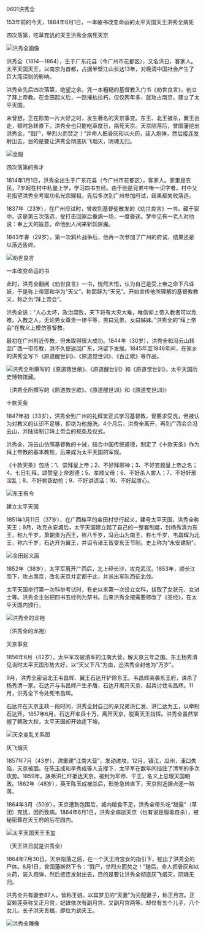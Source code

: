 0601洪秀全

153年前的今天，1864年6月1日，一本破书改变命运的太平天国天王洪秀全病死

四次落第，吃草充饥的天王洪秀全病死天京

![洪秀全画像](洪秀全画像.jpg)

洪秀全（1814—1864），生于广东花县（今广州市花都区），又名洪日，客家人。太平天国天王，以南京为首都，占据半壁江山长达13年，对晚清中国社会产生了巨大而深刻的影响。

洪秀全先后四次落第，绝望之余，凭一本粗糙的基督教入门书《劝世良言》，创立了拜上帝教。在金田起义后，一路摧枯拉朽，仅仅两年多，就攻占南京，建立了太平天国。

未曾想，正在形势一片大好之时，发生著名的天京事变。东王、北王被杀，翼王出走，顿时急转直下。洪秀全也只能吃草度日，病死天京。天京陷落后，曾国藩挖出洪秀全，“戮尸，举烈火而焚之！”并命人把骨灰和以火药，装入炮弹，然后接连发射出去，目的是要让洪秀全彻底灰飞烟灭，阴魂无归。

![金殿](金殿.jpg)



四次落第的秀才

1814年1月1日，洪秀全出生于广东花县（今广州市花都区），客家人。家里是农民，7岁起在村中私塾上学，学习四书五经。由于他是兄弟中唯一识字者，村中父老指望洪秀全考取功名光宗耀祖，先后多次到广州参加府试，结果都失败落选。

1837年（23岁），在广州应试时，曾收到基督徒散发的《劝世良言》一书，藏于家中。这是第三次落选，受打击回家后重病一场，一度昏迷。梦中见有一老人对他说：奉上天的旨意，命他到人间来斩妖除魔。

1843年春（29岁），第一次鸦片战争后，他再一次参加了广州的府试，结果还是以落选告终。

![劝世良言](劝世良言.jpg)

一本改变命运的书

此时，洪秀全翻阅《劝世良言》一书，恍然大悟，认为自己是受上帝之命下凡诛妖，于是称上帝耶和华为“天父”，称耶稣为“天兄”。开始宣传他所理解的基督教教义，称之为“拜上帝会”。

洪秀全说：“人心太坏，政治腐败，天下将有大灾大难，唯信仰上帝入教者可以免难。入教之人，无论男女尊贵一律平等，男曰兄弟，女曰姊妹。”洪秀全的“拜上帝会”在教义上模仿基督教。

最初在广州附近传教，但未取得很大成功。1844年（30岁），洪秀全和冯云山转至广西一带传教，洪不久便返回广东，冯留下发展。1845年至1846年间，在家乡的洪秀全写下《原道醒世训》、《原道觉世训》、《百正歌》等作品。

![洪秀全所撰写的《原道救世歌》、《原道醒世训》和《原道觉世训》，太平天国历史博物馆藏。](洪秀全所撰写的《原道救世歌》、《原道醒世训》和《原道觉世训》，太平天国历史博物馆藏。.JPG)

（洪秀全所撰写的《原道救世歌》、《原道醒世训》和《原道觉世训》）

十款天条

1847年初（33岁），洪秀全到广州的礼拜堂正式学习基督教，曾要求受洗，但被认为对教义的认识不足够，拒绝为他施洗。4个月后，洪秀全离开，再到广西会合冯云山，并陆续制订拜上帝会的规条及仪式。

洪秀全、冯云山仿照基督教的十诫，结合中国传统道德，制定了《十款天条》作为拜上帝教的基本教规，后来成为太平天国的军规。

《十款天条》包括：1、崇拜皇上帝；2、不好拜邪神；3、不好妄题皇上帝之名；4、七日礼拜，颂赞皇上帝恩德；5、孝顺父母；6、不好杀人害人；7、不好奸邪淫乱；8、不好偷窃劫抢；9、不好讲谎话；10、不好起贪心。

![东王有令](东王有令.jpg)

建立太平天国

1851年1月11日（37岁），在广西桂平的金田村举行起义，建号太平天国，洪秀全称天王；9月，攻克永安城后，太平天国建立起了自己的一整套制度，封杨秀清为东王，称九千岁，萧朝贵为西王，称八千岁，冯云山为南王，称七千岁，韦昌辉为北王，称六千岁，石达开为翼王，并诏令诸王皆受东王节制。史上称为“永安建制”。

![金田起义画](金田起义画.jpg)

1852年（38岁），太平军离开广西后，北上经长沙，攻克武汉。1853年，顺长江而下，攻占南京，改名天京并定都于此，并派出军队西征北伐。

太平天国举行第一次科举考试时，有史以来第一次设立女科，拔取了女状元、女进士等。洪秀全主张把四书五经列为禁书。后来洪秀全按需要修改了《圣经》，在太平天国内颁行。

![洪秀全的龙袍](洪秀全的龙袍.jpg)

（洪秀全的龙袍）

天京事变

1856年6月（42岁），太平军攻破清军的江南大营，解天京三年之围。东王杨秀清见当时太平天国形势大好，以“天父下凡”为由，迫洪秀全封他为“万岁”。

9月，洪秀全密诏北王韦昌辉、翼王石达开铲除东王。韦昌辉突袭东王府，诛杀了杨秀清一家。石达开与韦昌辉产生矛盾，石达开离开天京，起兵讨伐韦昌辉。11月，洪秀全下令处死韦昌辉。

石达开在天京主政一段时间，洪秀全封自己的亲兄弟洪仁发、洪仁达为王，以牵制石达开。1857年6月，石达开率兵十万，离开天京，脱离天王指挥。洪秀全虽然掌握了朝政大权，太平天国却开始走下坡。

![天京变乱关系图](天京变乱关系图.jpg)

灰飞烟灭

1857年7月（43岁），清重建“江南大营”，发动进攻。12月，镇江，瓜州，浦口失陷，天京被围。在陈玉成和李秀成等人支撑下，太平军在数年间挡住了清军的多次攻势。1859年，族弟洪仁玕抵达天京，被封为军师、干王，名义上总理天国朝政。1862年（48岁），英王陈玉成被杀后，形势急转直下，天京附近据点逐一陷落。

1864年3月（50岁），天京遭到包围后，城内粮食不足，洪秀全带头吃“甜露”（草团）充饥，因而致病。1864年6月1日，洪秀全病逝天京（也有说是服毒自杀），被秘密葬在天王府的后花园内。

![太平天国天王玉玺](太平天国天王玉玺.png)

（天王洪日就是洪秀全）

1864年7月30日，天京陷落之后，在一个天王府宫女的指引下，挖出了洪秀全的尸体。8月1日，曾国藩断然下令：“戮尸，举烈火而焚之！”随后，命人把骨灰和以火药，装入炮弹，然后接连发射出去，目的是要让洪秀全彻底灰飞烟灭，阴魂无归。

洪秀全共有妻妾87人，皆称王娘。以其梦见的“天妻”为元配妻子，称正月宫。正室赖莲英称又正月宫，妃嫔依次有副月宫、又副月宫两等。却仅有五个儿子，八个女儿。长子洪天贵福，即位为幼天王。

![洪秀全雕像](洪秀全雕像.jpg)



